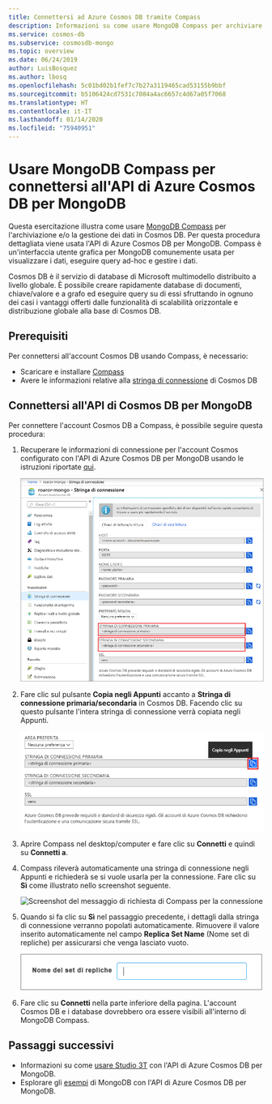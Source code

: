 ```yaml
---
title: Connettersi ad Azure Cosmos DB tramite Compass
description: Informazioni su come usare MongoDB Compass per archiviare e gestire i dati in Azure Cosmos DB.
ms.service: cosmos-db
ms.subservice: cosmosdb-mongo
ms.topic: overview
ms.date: 06/24/2019
author: LuisBosquez
ms.author: lbosq
ms.openlocfilehash: 5c01bd02b1fef7c7b27a3119465cad53155b9bbf
ms.sourcegitcommit: b5106424cd7531c7084a4ac6657c4d67a05f7068
ms.translationtype: HT
ms.contentlocale: it-IT
ms.lasthandoff: 01/14/2020
ms.locfileid: "75940951"
---
```

# <a name="use-mongodb-compass-to-connect-to-azure-cosmos-dbs-api-for-mongodb"></a>Usare MongoDB Compass per connettersi all'API di Azure Cosmos DB per MongoDB 

Questa esercitazione illustra come usare [MongoDB Compass](https://www.mongodb.com/products/compass) per l'archiviazione e/o la gestione dei dati in Cosmos DB. Per questa procedura dettagliata viene usata l'API di Azure Cosmos DB per MongoDB. Compass è un'interfaccia utente grafica per MongoDB comunemente usata per visualizzare i dati, eseguire query ad-hoc e gestire i dati. 

Cosmos DB è il servizio di database di Microsoft multimodello distribuito a livello globale. È possibile creare rapidamente database di documenti, chiave/valore e a grafo ed eseguire query su di essi sfruttando in ognuno dei casi i vantaggi offerti dalle funzionalità di scalabilità orizzontale e distribuzione globale alla base di Cosmos DB.


## <a name="pre-requisites"></a>Prerequisiti 
Per connettersi all'account Cosmos DB usando Compass, è necessario:

* Scaricare e installare [Compass](https://www.mongodb.com/download-center/compass?jmp=hero)
* Avere le informazioni relative alla [stringa di connessione](connect-mongodb-account.md) di Cosmos DB

## <a name="connect-to-cosmos-dbs-api-for-mongodb"></a>Connettersi all'API di Cosmos DB per MongoDB 
Per connettere l'account Cosmos DB a Compass, è possibile seguire questa procedura:

1. Recuperare le informazioni di connessione per l'account Cosmos configurato con l'API di Azure Cosmos DB per MongoDB usando le istruzioni riportate [qui](connect-mongodb-account.md).

    ![Screenshot del pannello Stringa di connessione](./media/mongodb-compass/mongodb-compass-connection.png)

2. Fare clic sul pulsante **Copia negli Appunti** accanto a **Stringa di connessione primaria/secondaria** in Cosmos DB. Facendo clic su questo pulsante l'intera stringa di connessione verrà copiata negli Appunti. 

    ![Screenshot del pulsante Copia negli Appunti](./media/mongodb-compass/mongodb-connection-copy.png)

3. Aprire Compass nel desktop/computer e fare clic su **Connetti** e quindi su **Connetti a**. 

4. Compass rileverà automaticamente una stringa di connessione negli Appunti e richiederà se si vuole usarla per la connessione. Fare clic su **Sì** come illustrato nello screenshot seguente.

    ![Screenshot del messaggio di richiesta di Compass per la connessione](./media/mongodb-compass/mongodb-compass-detect.png)

5. Quando si fa clic su **Sì** nel passaggio precedente, i dettagli dalla stringa di connessione verranno popolati automaticamente. Rimuovere il valore inserito automaticamente nel campo **Replica Set Name** (Nome set di repliche) per assicurarsi che venga lasciato vuoto. 

    ![Screenshot del messaggio di richiesta di Compass per la connessione](./media/mongodb-compass/mongodb-compass-replica.png)

6. Fare clic su **Connetti** nella parte inferiore della pagina. L'account Cosmos DB e i database dovrebbero ora essere visibili all'interno di MongoDB Compass.

## <a name="next-steps"></a>Passaggi successivi

- Informazioni su come [usare Studio 3T](mongodb-mongochef.md) con l'API di Azure Cosmos DB per MongoDB.
- Esplorare gli [esempi](mongodb-samples.md) di MongoDB con l'API di Azure Cosmos DB per MongoDB.